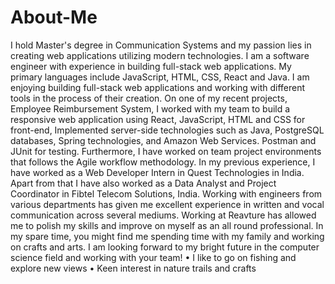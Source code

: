 # About-Me
I hold Master's degree in Communication Systems and my passion lies in creating web applications utilizing modern technologies. I am a software engineer with experience in building full-stack web applications. My primary languages include JavaScript, HTML, CSS, React and Java. I am enjoying building full-stack web applications and working with different tools in the process of their creation. On one of my recent projects, Employee Reimbursement System, I worked with my team to build a responsive web application using React, JavaScript, HTML and CSS for front-end, Implemented server-side technologies such as Java, PostgreSQL databases, Spring technologies, and Amazon Web Services. Postman and JUnit for testing. Furthermore, I have worked on team project environments that follows the Agile workflow methodology.
In my previous experience, I have worked as a Web Developer Intern in Quest Technologies in India. Apart from that I have also worked as a Data Analyst and Project Coordinator in Fibtel Telecom Solutions, India. Working with engineers from various departments has given me excellent experience in written and vocal communication across several mediums. Working at Reavture has allowed me to polish my skills and improve on myself as an all round professional. In my spare time, you might find me spending time with my family and working on crafts and arts. I am looking forward to my bright future in the computer science field and working with your team!
•	I like to go on fishing and explore new views
•	Keen interest in nature trails and crafts
 

